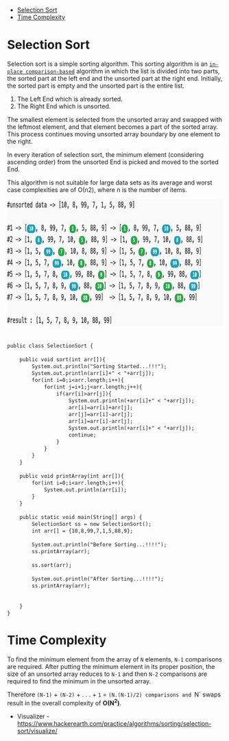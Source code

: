
- [Selection Sort](#selection-sort)
- [Time Complexity](#time-complexity)

# Selection Sort


Selection sort is a simple sorting algorithm. This sorting algorithm is an [`in-place comparison-based`](/PlayGround/Playground.md#swap-in-place-numbers) algorithm in which the list is divided into two parts, the sorted part at the left end and the unsorted part at the right end. Initially, the sorted part is empty and the unsorted part is the entire list.

1) The Left End which is already sorted.
2) The Right End which is unsorted.

The smallest element is selected from the unsorted array and swapped with the leftmost element, and that element becomes a part of the sorted array. This process continues moving unsorted array boundary by one element to the right.


In every iteration of selection sort, the minimum element (considering ascending order) from the unsorted End is picked and moved to the sorted End.


This algorithm is not suitable for large data sets as its average and worst case complexities are of Ο(n2), where n is the number of items.

<p align="center">
  <img width="600" height="300" src="../../ResourcesFiles/Images/SelectionSort.jpg" alt="Algorithm_solutions">
</p>


```

public class SelectionSort {

    public void sort(int arr[]){
        System.out.println("Sorting Started...!!!");
        System.out.println(arr[i]+" < "+arr[j]);
        for(int i=0;i<arr.length;i++){
            for(int j=i+1;j<arr.length;j++){
                if(arr[i]>arr[j]){
                    System.out.println(+arr[i]+" < "+arr[j]);
                    arr[i]=arr[i]+arr[j];
                    arr[j]=arr[i]-arr[j];
                    arr[i]=arr[i]-arr[j];
                    System.out.println(+arr[i]+" < "+arr[j]);
                    continue;
                }
            }
        }
    }

    public void printArray(int arr[]){
        for(int i=0;i<arr.length;i++){
            System.out.println(arr[i]);
        }
    }

    public static void main(String[] args) {
        SelectionSort ss = new SelectionSort();
        int arr[] = {10,8,99,7,1,5,88,9};

        System.out.println("Before Sorting...!!!!");
        ss.printArray(arr);

        ss.sort(arr);

        System.out.println("After Sorting...!!!!");
        ss.printArray(arr);

        
    }
}
```


#   Time Complexity

To find the minimum element from the array of  `N` elements, `N-1` comparisons are required. After putting the minimum element in its proper position, the size of an unsorted array reduces to  `N-1` and then `N-2` comparisons are required to find the minimum in the unsorted array.

Therefore   `(N-1)` + `(N-2)` + . . .  + `1`  = `(N.(N-1)/2) comparisons and `N` swaps result in the overall complexity of **O(N<sup>2</sup>)**.





- Visualizer - https://www.hackerearth.com/practice/algorithms/sorting/selection-sort/visualize/
